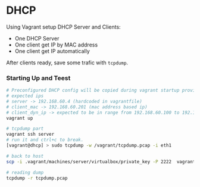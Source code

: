 # DHCP

Using Vagrant setup DHCP Server and Clients:
* One DHCP Server
* One client get IP by MAC address
* One client get IP automatically

After clients ready, save some trafic with `tcpdump`.



### Starting Up and Teest

```bash
# Preconfigured DHCP config will be copied during vagrant startup provisioning.
# expected ips
# server -> 192.168.60.4 (hardcoded in vagrantfile)
# client_mac -> 192.168.60.201 (mac address based ip)
# client_dyn_ip -> expected to be in range from 192.168.60.100 to 192.168.60.120
vagrant up

# tcpdump part
vagrant ssh server
# run it and ctrl+c to break.
[vagrant@dhcp] > sudo tcpdump -w /vagrant/tcpdump.pcap -i eth1

# back to host
scp -i .vagrant/machines/server/virtualbox/private_key -P 2222  vagrant@127.0.0.1:/vagrant/tcpdump.pcap .

# reading dump
tcpdump -r tcpdump.pcap
```


